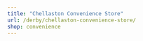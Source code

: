 ```yaml
---
title: "Chellaston Convenience Store"
url: /derby/chellaston-convenience-store/
shop: convenience
---
```

